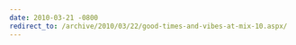 ```yaml
---
date: 2010-03-21 -0800
redirect_to: /archive/2010/03/22/good-times-and-vibes-at-mix-10.aspx/
---
```

